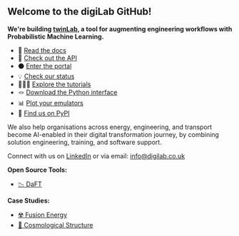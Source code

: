 ## Welcome to the digiLab GitHub!

**We're building [twinLab](https://twinlab.ai), a tool for augmenting engineering workflows with Probabilistic Machine Learning.**
- 📖 [Read the docs](https://twinlab.ai)
- 📜 [Check out the API](https://twinlab.digilab.co.uk/v3/redoc)
- ⚫ [Enter the portal](https://portal.twinlab.ai)
- 💡 [Check our status](https://status.twinlab.ai/)
- 👩🏾‍💻 [Explore the tutorials](https://github.com/digiLab-ai/twinLab-Tutorials)
- 🪢 [Download the Python interface](https://github.com/digiLab-ai/twinLab-Interface)
- 📊 [Plot your emulators](https://plot.twinlab.ai/)
- 🧪 [Find us on PyPI](https://pypi.org/project/twinlab)

We also help organisations across energy, engineering, and transport become AI-enabled in their digital transformation journey, by combining solution engineering, training, and software support. 

Connect with us on [LinkedIn](https://uk.linkedin.com/company/digilab-solutions-ltd) or via email: [info@digilab.co.uk](mailto:info@digilab.co.uk)

**Open Source Tools:**

-   [📉 DaFT](https://github.com/digiLab-ai/daft)

**Case Studies:**

-   [☢️ Fusion Energy](https://github.com/digiLab-ai/NuclearFusion)
-   [🌌 Cosmological Structure](https://github.com/digiLab-ai/CosmologicalStructure)
